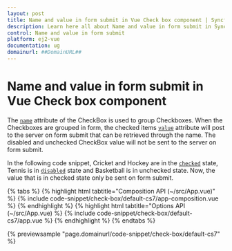 ```yaml
---
layout: post
title: Name and value in form submit in Vue Check box component | Syncfusion
description: Learn here all about Name and value in form submit in Syncfusion Vue Check box component of Syncfusion Essential JS 2 and more.
control: Name and value in form submit 
platform: ej2-vue
documentation: ug
domainurl: ##DomainURL##
---
```


# Name and value in form submit in Vue Check box component

The [`name`](https://ej2.syncfusion.com/vue/documentation/api/check-box/#name) attribute of the CheckBox is used to group Checkboxes. When the Checkboxes are grouped in form, the checked items [`value`](https://ej2.syncfusion.com/vue/documentation/api/check-box/#value) attribute will post to the server on form submit that can be retrieved through the name. The disabled and unchecked CheckBox value will not be sent to the server on form submit.

In the following code snippet, Cricket and Hockey are in the [`checked`](https://ej2.syncfusion.com/vue/documentation/api/check-box/#checked) state, Tennis is in [`disabled`](https://ej2.syncfusion.com/vue/documentation/api/check-box/#disabled) state and Basketball is in unchecked state. Now, the value that is in checked state only be sent on form submit.

{% tabs %}
{% highlight html tabtitle="Composition API (~/src/App.vue)" %}
{% include code-snippet/check-box/default-cs7/app-composition.vue %}
{% endhighlight %}
{% highlight html tabtitle="Options API (~/src/App.vue) %}
{% include code-snippet/check-box/default-cs7/app.vue %}
{% endhighlight %}
{% endtabs %}
        
{% previewsample "page.domainurl/code-snippet/check-box/default-cs7" %}